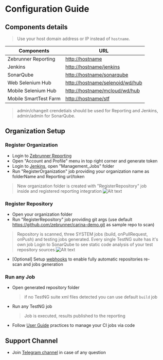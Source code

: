 # Configuration Guide

## Components details
  > Use your host domain address or IP instead of `hostname`.

| Components            | URL                                                                |
|---------------------  |------------------------------------------------------------------- |
| Zebrunner Reporting   | [http://hostname](http://hostname)                                 |
| Jenkins               | [http://hostname/jenkins](http://hostname/jenkins)                 |
| SonarQube             | [http://hostname/sonarqube](http://hostname/sonarqube)             |
| Web Selenium Hub      | [http://hostname/selenoid/wd/hub](http://hostname/selenoid/wd/hub) |
| Mobile Selenium Hub   | [http://hostname/mcloud/wd/hub](http://hostname/mcloud/wd/hub)     |
| Mobile SmartTest Farm | [http://hostname/stf](http://hostname/stf)                         |

> admin/changeit crendetials should be used for Reporting and Jenkins, admin/admin for SonarQube.
   
## Organization Setup        
### Register Organization
  
  * Login to [Zebrunner Reporting](http://hostname)
  * Open "Account and Profile" menu in top right corner and generate token
  * Login to [Jenkins](http://hostname/jenkins), open "Management_Jobs" folder
  * Run "RegisterOrganization" job providing your organization name as folderName and Reporting url/token
  > New organization folder is created with "RegisterRepository" job inside and registered reporting integration
  ![Alt text](https://github.com/zebrunner/zebrunner/blob/develop/docs/img/Organization.png?raw=true "Organization")

### Register Repository
  * Open your organization folder
  * Run "RegisterRepository" job providing git args (use default https://github.com/zebrunner/carina-demo.git as sample repo to scan)
  > Repository is scanned, three SYSTEM jobs (build, onPullRequest, onPush) and testing jobs generated. Every single TestNG suite has it's own job
  > Login to SonarQube to see static code analysis of your test repository sources
  ![Alt text](https://github.com/qaprosoft/qps-infra/blob/develop/docs/img/Repository.png?raw=true "Repository")
  * [Optional] Setup [webhooks](https://zebrunner.github.io/community-edition/integration/scm/) to enable fully automatic repositories re-scan and jobs generation

### Run any Job
  * Open generated repository folder
    > if no TestNG suite xml files detected you can use default `build` job
  * Run any TestNG job
    > Job is executed, results published to the reporting
  * Follow [User Guide](https://zebrunner.github.io/community-edition/user-guide/) practices to manage your CI jobs via code

## Support Channel

  * Join [Telegram channel](https://t.me/zebrunner) in case of any question

